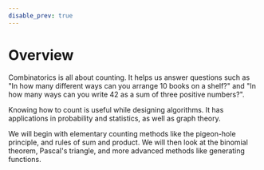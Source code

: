 ```yaml
---
disable_prev: true
---
```


# Overview

Combinatorics is all about counting. It helps us answer questions such as "In how many different ways can you arrange 10 books on a shelf?" and "In how many ways can you write 42 as a sum of three positive numbers?". 

Knowing how to count is useful while designing algorithms. It has applications in probability and statistics, as well as graph theory.

We will begin with elementary counting methods like the pigeon-hole principle, and rules of sum and product. We will then look at the binomial theorem, Pascal's triangle, and more advanced methods like generating functions. 
